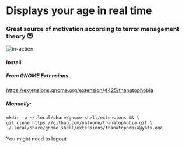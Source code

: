 # Displays your age in real time

### Great source of motivation according to terror management theory 😈

![in-action](https://github.com/yatxone/thanatophobia/raw/main/gif/in-action.gif)

#### Install:

##### From GNOME Extensions

https://extensions.gnome.org/extension/4425/thanatophobia

##### Manually:

```shell
mkdir -p ~/.local/share/gnome-shell/extensions && \
git clone https://github.com/yatxone/thanatophobia.git \
~/.local/share/gnome-shell/extensions/thanatophobia@yatx.one
```

You might need to logout 